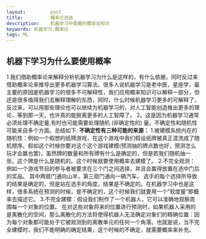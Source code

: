```yaml
---
layout:         post
title:          概率论总结
description:    机器学习中需要的概率论知识
keywords: 机器学习,概率论
tags: ML
---
```

## 机器下学习为什么要使用概率
1.我们借助概率论来解释分析机器学习为什么是这样的，有什么依据，同时反过来借助概率论来推导出更多机器学习算法。很多人说机器学习是老中医，星座学，最主要的原因是机器学习的很多不可解释性，我们应用概率知识可以解释一部分，但还是很多值得我们去解释理解的东西，同时，什么时候机器学习更多的可解释了，反过来，可以用那些理论也可以继续为机器学习的，对人工智能创造推出更多的理论，等到那一天，也许真的能脱离更多的人工智障了。
2。这是因为机器学习通常必须处理不确定量,有时也可能需要处理随机 (非确定性的) 量。不确定性和随机性可能来自多个方面。总结如下:
**不确定性有三种可能的来源：**
1.被建模系统内在的随机性：例如一个假想的纸牌游戏，在这个游戏中我们假设纸牌被真正混洗成了随机顺序。假如这个时候你要对这个这个游戏建模(预测抽的牌点数也好，预测怎么玩才会赢也罢)，虽然牌的数量和所有牌有什么是确定的，但是若我们随机抽一张，这个牌是什么是随机的。这个时候就要使用概率去建模了。
2.不完全观测：例如一个游戏节目的参与者被要求在三个门之间选择，并且会赢得放置在选中门后的奖品。 其中两扇门通向山羊，第三扇门通向一辆汽车。 选手的每个选择所导致的结果是确定的，但是站在选手的角度，结果是不确定的。在机器学习中也是这样，很多系统在预测的时候，是不确定的，这个时候我们就要用一个”软度量“即概率去描述它。
3.不完全建模：假设我们制作了一个机器人，它可以准确地观察周围每一个对象的位置。 在对这些对象将来的位置进行预测时，如果机器人采用的是离散化的空间，那么离散化的方法将使得机器人无法确定对象们的精确位置：因为每个对象都可能处于它被观测到的离散单元的任何一个角落。也就是说，当不完全建模时，我们不能明确的确定结果，这个时候的不确定，就需要概率来补充。
